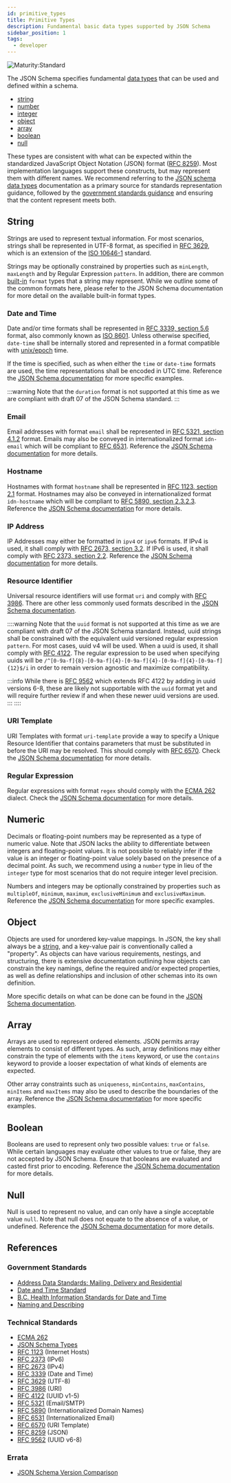 ```yaml
---
id: primitive_types
title: Primitive Types
description: Fundamental basic data types supported by JSON Schema
sidebar_position: 1
tags:
  - developer
---
```


![Maturity:Standard](https://img.shields.io/badge/Maturity-Standard-blue)

The JSON Schema specifies fundamental
[data types](https://json-schema.org/understanding-json-schema/reference/type)
that can be used and defined within a schema.

- [string](https://json-schema.org/understanding-json-schema/reference/string)
- [number](https://json-schema.org/understanding-json-schema/reference/numeric#number)
- [integer](https://json-schema.org/understanding-json-schema/reference/numeric#integer)
- [object](https://json-schema.org/understanding-json-schema/reference/object)
- [array](https://json-schema.org/understanding-json-schema/reference/array)
- [boolean](https://json-schema.org/understanding-json-schema/reference/boolean)
- [null](https://json-schema.org/understanding-json-schema/reference/null)

These types are consistent with what can be expected within the standardized JavaScript Object Notation (JSON) format
([RFC 8259](https://datatracker.ietf.org/doc/html/rfc8259)). Most implementation languages support these constructs, but
may represent them with different names. We recommend referring to the
[JSON schema data types](https://json-schema.org/understanding-json-schema/reference/type) documentation as a primary
source for standards representation guidance, followed by the [government standards guidance](#government-standards) and
ensuring that the content represent meets both.

## String

Strings are used to represent textual information. For most scenarios, strings shall be represented in UTF-8 format, as
specified in [RFC 3629](https://datatracker.ietf.org/doc/html/rfc3629), which is an extension of the [ISO 10646-1](https://www.iso.org/standard/76835.html)
standard.

Strings may be optionally constrained by properties such as `minLength`, `maxLength` and by Regular Expression
`pattern`. In addition, there are common
[built-in](https://json-schema.org/understanding-json-schema/reference/string#built-in-formats) `format` types that a
string may represent. While we outline some of the common formats here, please refer to the JSON Schema documentation
for more detail on the available built-in format types.

### Date and Time

Date and/or time formats shall be represented in
[RFC 3339, section 5.6](https://datatracker.ietf.org/doc/html/rfc3339#section-5.6) format, also commonly known as
[ISO 8601](https://www.iso.org/iso-8601-date-and-time-format.html). Unless otherwise specified, `date-time` shall be
internally stored and represented in a format compatible with [unix/epoch](https://en.wikipedia.org/wiki/Unix_time)
time.

If the time is specified, such as when either the `time` or `date-time` formats are used, the time representations
shall be encoded in UTC time. Reference the
[JSON Schema documentation](https://json-schema.org/understanding-json-schema/reference/string#dates-and-times) for more
specific examples.

:::warning
Note that the `duration` format is not supported at this time as we are compliant with draft 07 of the JSON Schema standard.
:::

### Email

Email addresses with format `email` shall be represented in
[RFC 5321, section 4.1.2](https://datatracker.ietf.org/doc/html/rfc5321#section-4.1.2) format. Emails may also be
conveyed in internationalized format `idn-email` which will be compliant to
[RFC 6531](https://datatracker.ietf.org/doc/html/rfc6531). Reference the
[JSON Schema documentation](https://json-schema.org/understanding-json-schema/reference/string#email-addresses) for more
details.

### Hostname

Hostnames with format `hostname` shall be represented in
[RFC 1123, section 2.1](https://datatracker.ietf.org/doc/html/rfc1123#section-2) format. Hostnames may also be conveyed
in internationalized format `idn-hostname` which will be compliant to
[RFC 5890, section 2.3.2.3](https://datatracker.ietf.org/doc/html/rfc5890#section-2.3.2.3). Reference the
[JSON Schema documentation](https://json-schema.org/understanding-json-schema/reference/string#hostnames) for more
details.

### IP Address

IP Addresses may either be formatted in `ipv4` or `ipv6` formats. If IPv4 is used, it shall comply with
[RFC 2673, section 3.2](https://datatracker.ietf.org/doc/html/rfc2673#section-3.2). If IPv6 is used, it shall comply
with [RFC 2373, section 2.2](https://datatracker.ietf.org/doc/html/rfc2373#section-2.2). Reference the
[JSON Schema documentation](https://json-schema.org/understanding-json-schema/reference/string#ip-addresses) for more
details.

### Resource Identifier

Universal resource identifiers will use format `uri` and comply with
[RFC 3986](https://datatracker.ietf.org/doc/html/rfc3986). There are other less commonly used formats described in the
[JSON Schema documentation](https://json-schema.org/understanding-json-schema/reference/string#resource-identifiers).

::::warning
Note that the `uuid` format is not supported at this time as we are compliant with draft 07 of the JSON Schema standard.
Instead, uuid strings shall be constrained with the equivalent uuid versioned regular expression `pattern`. For most
cases, uuid v4 will be used. When a uuid is used, it shall comply with
[RFC 4122](https://datatracker.ietf.org/doc/html/rfc4122). The regular expression to be used when specifying uuids will
be `/^[0-9a-f]{8}-[0-9a-f]{4}-[0-9a-f]{4}-[0-9a-f]{4}-[0-9a-f]{12}$/i` in order to remain version agnostic and maximize
compatibility.

  :::info
  While there is [RFC 9562](https://datatracker.ietf.org/doc/html/rfc9562) which extends RFC 4122 by adding in uuid
  versions 6-8, these are likely not supportable with the `uuid` format yet and will require further review if and when
  these newer uuid versions are used.
  :::
::::

### URI Template

URI Templates with format `uri-template` provide a way to specify a Unique Resource Identifier that contains parameters
that must be substituted in before the URI may be resolved. This should comply with
[RFC 6570](https://datatracker.ietf.org/doc/html/rfc6570). Check the
[JSON Schema documentation](https://json-schema.org/understanding-json-schema/reference/string#uri-template) for
more details.

### Regular Expression

Regular expressions with format `regex` should comply with the
[ECMA 262](https://ecma-international.org/publications-and-standards/standards/ecma-262/) dialect. Check the
[JSON Schema documentation](https://json-schema.org/understanding-json-schema/reference/string#regular-expressions) for
more details.

## Numeric

Decimals or floating-point numbers may be represented as a type of numeric value. Note that JSON lacks the ability to
differentiate between integers and floating-point values. It is not possible to reliably infer if the value is an
integer or floating-point value solely based on the presence of a decimal point. As such, we recommend using a `number`
type in lieu of the `integer` type for most scenarios that do not require integer level precision.

Numbers and integers may be optionally constrained by properties such as `multipleOf`, `minimum`, `maximum`,
`exclusiveMinimum` and `exclusiveMaximum`. Reference the
[JSON Schema documentation](https://json-schema.org/understanding-json-schema/reference/numeric) for more specific
examples.

## Object

Objects are used for unordered key-value mappings. In JSON, the key shall always be a [string](#string), and a
key-value pair is conventionally called a "property". As objects can have various requirements, nestings, and
structuring, there is extensive documentation outlining how objects can constrain the key namings, define the required
and/or expected properties, as well as define relationships and inclusion of other schemas into its own definition.

More specific details on what can be done can be found in the
[JSON Schema documentation](https://json-schema.org/understanding-json-schema/reference/object).

## Array

Arrays are used to represent ordered elements. JSON permits array elements to consist of different types. As such,
array definitions may either constrain the type of elements with the `items` keyword, or use the `contains` keyword to
provide a looser expectation of what kinds of elements are expected.

Other array constraints such as `uniqueness`, `minContains`, `maxContains`, `minItems` and `maxItems` may also be used
to describe the boundaries of the array. Reference the
[JSON Schema documentation](https://json-schema.org/understanding-json-schema/reference/array) for more specific examples.

## Boolean

Booleans are used to represent only two possible values: `true` or `false`. While certain languages may evaluate other
values to true or false, they are not accepted by JSON Schema. Ensure that booleans are evaluated and casted first
prior to encoding. Reference the
[JSON Schema documentation](https://json-schema.org/understanding-json-schema/reference/boolean) for more details.

## Null

Null is used to represent no value, and can only have a single acceptable value `null`. Note that null does not equate
to the absence of a value, or undefined. Reference the
[JSON Schema documentation](https://json-schema.org/understanding-json-schema/reference/null) for more details.

## References

### Government Standards

- [Address Data Standards: Mailing, Delivery and Residential](https://www2.gov.bc.ca/assets/gov/government/services-for-government-and-broader-public-sector/information-technology-services/standards-files/address_data_standards_-_mailing_delivery_residential.pdf)
- [Date and Time Standard](https://www2.gov.bc.ca/assets/gov/government/services-for-government-and-broader-public-sector/information-technology-services/standards-files/date_and_time_standard.pdf)
- [B.C. Health Information Standards for Date and Time](https://www2.gov.bc.ca/gov/content/health/practitioner-professional-resources/health-information-standards/standards-catalogue/date-time)
- [Naming and Describing](https://bcgov.github.io/data-publication/pages/dsg_naming_describing.html)

### Technical Standards

- [ECMA 262](https://ecma-international.org/publications-and-standards/standards/ecma-262/)
- [JSON Schema Types](https://json-schema.org/understanding-json-schema/reference/type)
- [RFC 1123](https://datatracker.ietf.org/doc/html/rfc1123) (Internet Hosts)
- [RFC 2373](https://datatracker.ietf.org/doc/html/rfc2373) (IPv6)
- [RFC 2673](https://datatracker.ietf.org/doc/html/rfc2673) (IPv4)
- [RFC 3339](https://datatracker.ietf.org/doc/html/rfc3339) (Date and Time)
- [RFC 3629](https://datatracker.ietf.org/doc/html/rfc3629) (UTF-8)
- [RFC 3986](https://datatracker.ietf.org/doc/html/rfc3986) (URI)
- [RFC 4122](https://datatracker.ietf.org/doc/html/rfc4122) (UUID v1-5)
- [RFC 5321](https://datatracker.ietf.org/doc/html/rfc5321) (Email/SMTP)
- [RFC 5890](https://datatracker.ietf.org/doc/html/rfc5890) (Internationalized Domain Names)
- [RFC 6531](https://datatracker.ietf.org/doc/html/rfc6531) (Internationalized Email)
- [RFC 6570](https://datatracker.ietf.org/doc/html/rfc6570) (URI Template)
- [RFC 8259](https://datatracker.ietf.org/doc/html/rfc8259) (JSON)
- [RFC 9562](https://datatracker.ietf.org/doc/html/rfc9562) (UUID v6-8)

### Errata

- [JSON Schema Version Comparison](https://ajv.js.org/guide/schema-language.html#json-schema)
